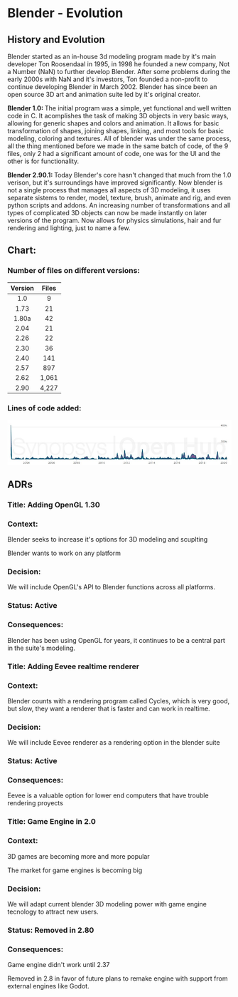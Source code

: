 # Blender - Evolution

## History and Evolution

<p>Blender started as an in-house 3d modeling program made by it's main developer Ton Roosendaal in 1995, in 1998 he founded a new company, Not a Number (NaN) to further develop Blender. After some problems during the early 2000s with NaN and it's investors, Ton founded a non-profit to continue developing Blender in March 2002. Blender has since been an open source 3D art and animation suite led by it's original creator. </p>

<p><strong>Blender 1.0: </strong> The initial program was a simple, yet functional and well written code in C. It acomplishes the task of making 3D objects in very basic ways, allowing for generic shapes and colors and animation. It allows for basic transformation of shapes, joining shapes, linking, and most tools for basic modeling, coloring and textures. All of blender was under the same process, all the thing mentioned before we made in the same batch of code, of the 9 files, only 2 had a significant amount of code, one was for the UI and the other is for functionality. </p>

<p><strong>Blender 2.90.1: </strong>Today Blender's core hasn't changed that much from the 1.0 verison, but it's surroundings have improved significantly. Now blender is not a single process that manages all aspects of 3D modeling, it uses separate sistems to render, model, texture, brush, animate and rig, and even python scripts and addons. An increasing number of transformations and all types of complicated 3D objects can now be made instantly on later versions of the program. Now allows for physics simulations, hair and fur rendering and lighting, just to name a few.</p>

## Chart:

### Number of files on different versions:
| Version | Files |
|:-------:|:-----:|
|   1.0   |   9   |
|   1.73  |   21  |
|  1.80a  |   42  |
|   2.04  |   21  |
|   2.26  |   22  |
|   2.30  |   36  |
|   2.40  |  141  |
|   2.57  |  897  |
|   2.62  | 1,061 |
|   2.90   | 4,227 |

### Lines of code added:

![alt text](assets/lines_of_code.jpg "Lines added")

## ADRs

### Title: Adding OpenGL 1.30

### Context:
<p> Blender seeks to increase it's options for 3D modeling and scuplting </p>
<p> Blender wants to work on any platform </p>

### Decision:
<p> We will include OpenGL's API to Blender functions across all platforms. </p>

### Status: Active

### Consequences:
<p> Blender has been using OpenGL for years, it continues to be a central part in the suite's modeling. </p>

### Title: Adding Eevee realtime renderer

### Context:
<p> Blender counts with a rendering program called Cycles, which is very good, but slow, they want a renderer that is faster and can work in realtime. </p>

### Decision:
<p> We will include Eevee renderer as a rendering option in the blender suite</p>

### Status: Active

### Consequences:
<p> Eevee is a valuable option for lower end computers that have trouble rendering proyects </p>

### Title: Game Engine in 2.0

### Context:
<p> 3D games are becoming more and more popular </p>
<p> The market for game engines is becoming big </p>

### Decision:
<p> We will adapt current blender 3D modeling power with game engine tecnology to attract new users.</p>

### Status: Removed in 2.80

### Consequences:
<p> Game engine didn't work until 2.37 </p>
<p> Removed in 2.8 in favor of future plans to remake engine with support from external engines like Godot.</p>

